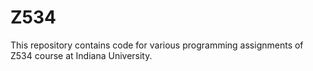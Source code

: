 # Z534
This repository contains code for various programming assignments of Z534 course at Indiana University.
